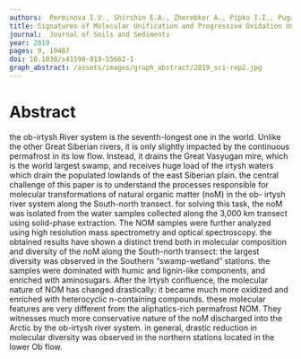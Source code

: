 ```yaml
---
authors:  Perminova I.V., Shirshin E.A., Zherebker A., Pipko I.I., Pugach S.P., Dudarev O.V., Nikolaev E.N., Grigoryev A.S., Shakhova N., Semiletov I.P. 
title: Signatures of Molecular Unification and Progressive Oxidation Unfold in Dissolved Organic Matter of the Ob-Irtysh River System along Its Path to the Arctic Ocean
journal:  Journal of Soils and Sediments
year: 2019
pages: 9, 19487
doi: 10.1038/s41598-019-55662-1
graph_abstract: /assets/images/graph_abstract/2019_sci-rep2.jpg
---
```



# Abstract

the ob-irtysh River system is the seventh-longest one in the world. Unlike the other Great Siberian
rivers, it is only slightly impacted by the continuous permafrost in its low flow. Instead, it drains the Great
Vasyugan mire, which is the world largest swamp, and receives huge load of the irtysh waters which drain
the populated lowlands of the east Siberian plain. the central challenge of this paper is to understand
the processes responsible for molecular transformations of natural organic matter (noM) in the ob-
irtysh river system along the South-north transect. for solving this task, the noM was isolated from the
water samples collected along the 3,000 km transect using solid-phase extraction. The NOM samples
were further analyzed using high resolution mass spectrometry and optical spectroscopy. the obtained
results have shown a distinct trend both in molecular composition and diversity of the noM along the
South-north transect: the largest diversity was observed in the Southern “swamp-wetland” stations.
the samples were dominated with humic and lignin-like components, and enriched with aminosugars.
After the Irtysh confluence, the molecular nature of NOM has changed drastically: it became much more
oxidized and enriched with heterocyclic n-containing compounds. these molecular features are very
different from the aliphatics-rich permafrost NOM. They witnesses much more conservative nature of the
noM discharged into the Arctic by the ob-irtysh river system. in general, drastic reduction in molecular
diversity was observed in the northern stations located in the lower Ob flow.